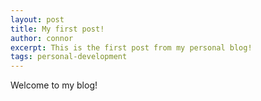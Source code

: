 ```yaml
---
layout: post
title: My first post!
author: connor
excerpt: This is the first post from my personal blog!
tags: personal-development
---
```


Welcome to my blog!

